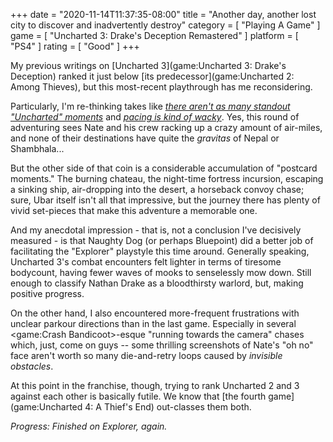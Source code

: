 +++
date = "2020-11-14T11:37:35-08:00"
title = "Another day, another lost city to discover and inadvertently destroy"
category = [ "Playing A Game" ]
game = [ "Uncharted 3: Drake's Deception Remastered" ]
platform = [ "PS4" ]
rating = [ "Good" ]
+++

My previous writings on [Uncharted 3](game:Uncharted 3: Drake's Deception) ranked it just below [its predecessor](game:Uncharted 2: Among Thieves), but this most-recent playthrough has me reconsidering.

Particularly, I'm re-thinking takes like <i>[there aren't as many standout "Uncharted" moments]($SiteBaseURL$2011/11/05/uncharted-3-drakes-deception-6/)</i> and <i>[pacing is kind of wacky]($SiteBaseURL$2012/11/17/uncharted-3-drakes-deception-4/)</i>.  Yes, this round of adventuring sees Nate and his crew racking up a crazy amount of air-miles, and none of their destinations have quite the <i>gravitas</i> of Nepal or Shambhala...

But the other side of that coin is a considerable accumulation of "postcard moments."  The burning chateau, the night-time fortress incursion, escaping a sinking ship, air-dropping into the desert, a horseback convoy chase; sure, Ubar itself isn't all that impressive, but the journey there has plenty of vivid set-pieces that make this adventure a memorable one.

And my anecdotal impression - that is, not a conclusion I've decisively measured - is that Naughty Dog (or perhaps Bluepoint) did a better job of facilitating the "Explorer" playstyle this time around.  Generally speaking, Uncharted 3's combat encounters felt lighter in terms of tiresome bodycount, having fewer waves of mooks to senselessly mow down.  Still enough to classify Nathan Drake as a bloodthirsty warlord, but, making positive progress.

On the other hand, I also encountered more-frequent frustrations with unclear parkour directions than in the last game.  Especially in several <game:Crash Bandicoot>-esque "running towards the camera" chases which, just, come on guys -- some thrilling screenshots of Nate's "oh no" face aren't worth so many die-and-retry loops caused by <i>invisible obstacles</i>.

At this point in the franchise, though, trying to rank Uncharted 2 and 3 against each other is basically futile.  We know that [the fourth game](game:Uncharted 4: A Thief's End) out-classes them both.

<i>Progress: Finished on Explorer, again.</i>
